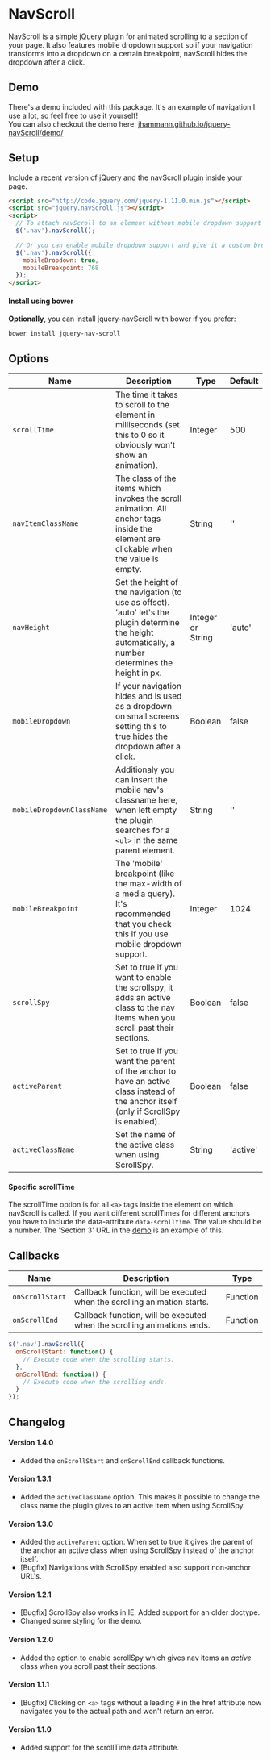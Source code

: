 # NavScroll

NavScroll is a simple jQuery plugin for animated scrolling to a section of your page. It also features mobile dropdown support so if your navigation transforms into a dropdown on a certain breakpoint, navScroll hides the dropdown after a click.

## Demo

There's a demo included with this package. It's an example of navigation I use a lot, so feel free to use it yourself! <br>
You can also checkout the demo here: [jhammann.github.io/jquery-navScroll/demo/](http://jhammann.github.io/jquery-navScroll/demo/)

## Setup

Include a recent version of jQuery and the navScroll plugin inside your page.

```html
<script src="http://code.jquery.com/jquery-1.11.0.min.js"></script>
<script src="jquery.navScroll.js"></script>
<script>
  // To attach navScroll to an element without mobile dropdown support
  $('.nav').navScroll();

  // Or you can enable mobile dropdown support and give it a custom breakpoint (defaults to 1024)
  $('.nav').navScroll({
    mobileDropdown: true,
    mobileBreakpoint: 768
  });
</script>
```

#### Install using bower
**Optionally**, you can install jquery-navScroll with bower if you prefer:

```shell
bower install jquery-nav-scroll
```

## Options

| Name | Description | Type | Default |
|------|-------------|------|---------|
| `scrollTime` | The time it takes to scroll to the element in milliseconds (set this to 0 so it obviously won't show an animation). | Integer | 500 |
| `navItemClassName` | The class of the items which invokes the scroll animation. All anchor tags inside the element are clickable when the value is empty. | String | '' |
| `navHeight` | Set the height of the navigation (to use as offset). 'auto' let's the plugin determine the height automatically, a number determines the height in px. | Integer or String | 'auto' |
| `mobileDropdown` | If your navigation hides and is used as a dropdown on small screens setting this to true hides the dropdown after a click. | Boolean | false |
| `mobileDropdownClassName` | Additionaly you can insert the mobile nav's classname here, when left empty the plugin searches for a `<ul>` in the same parent element. | String | '' |
| `mobileBreakpoint` | The 'mobile' breakpoint (like the max-width of a media query). It's recommended that you check this if you use mobile dropdown support. | Integer | 1024 |
| `scrollSpy` | Set to true if you want to enable the scrollspy, it adds an active class to the nav items when you scroll past their sections. | Boolean | false |
| `activeParent` | Set to true if you want the parent of the anchor to have an active class instead of the anchor itself (only if ScrollSpy is enabled). | Boolean | false |
| `activeClassName` | Set the name of the active class when using ScrollSpy. | String | 'active' |

#### Specific scrollTime

The scrollTime option is for all `<a>` tags inside the element on which navScroll is called. If you want different scrollTimes for different anchors you have to include the data-attribute `data-scrolltime`. The value should be a number. The 'Section 3' URL in the [demo](http://jhammann.github.io/jquery-navScroll/demo/) is an example of this.

## Callbacks

| Name | Description | Type |
|------|-------------|------|
| `onScrollStart` | Callback function, will be executed when the scrolling animation starts. | Function |
| `onScrollEnd` | Callback function, will be executed when the scrolling animations ends. | Function |

```js
$('.nav').navScroll({
  onScrollStart: function() {
    // Execute code when the scrolling starts.
  },
  onScrollEnd: function() {
    // Execute code when the scrolling ends.
  }
});
```

## Changelog

#### Version 1.4.0
* Added the `onScrollStart` and `onScrollEnd` callback functions.

#### Version 1.3.1

* Added the `activeClassName` option. This makes it possible to change the class name the plugin gives to an active item when using ScrollSpy.

#### Version 1.3.0

* Added the `activeParent` option. When set to true it gives the parent of the anchor an active class when using ScrollSpy instead of the anchor itself.
* [Bugfix] Navigations with ScrollSpy enabled also support non-anchor URL's.

#### Version 1.2.1

* [Bugfix] ScrollSpy also works in IE. Added support for an older doctype.
* Changed some styling for the demo.

#### Version 1.2.0

* Added the option to enable scrollSpy which gives nav items an *active* class when you scroll past their sections.

#### Version 1.1.1

* [Bugfix] Clicking on `<a>` tags without a leading `#` in the href attribute now navigates you to the actual path and won't return an error.

#### Version 1.1.0

* Added support for the scrollTime data attribute.
